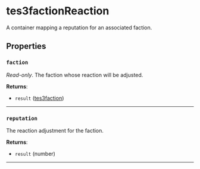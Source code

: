 <!---
	This file is autogenerated. Do not edit this file manually. Your changes will be ignored.
	More information: https://github.com/MWSE/MWSE/tree/master/docs
-->

# tes3factionReaction

A container mapping a reputation for an associated faction.

## Properties

### `faction`
<div class="search_terms" style="display: none">faction</div>

*Read-only*. The faction whose reaction will be adjusted.

**Returns**:

* `result` ([tes3faction](../../types/tes3faction))

***

### `reputation`
<div class="search_terms" style="display: none">reputation</div>

The reaction adjustment for the faction.

**Returns**:

* `result` (number)

***

